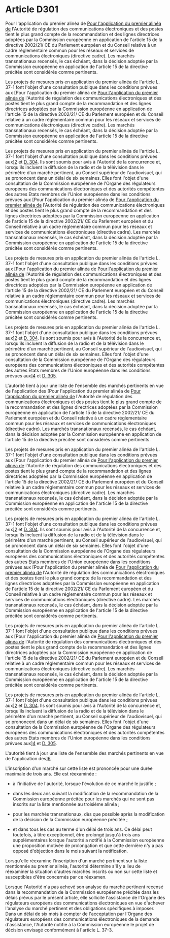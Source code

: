# Article D301

Pour l'application du premier alinéa de [Pour l'application du premier alinéa de][1] l'Autorité de régulation des communications électroniques et des postes tient le plus grand compte de la recommandation et des lignes directrices adoptées par la Commission européenne en application de l'article 15 de la directive 2002/21/ CE du Parlement européen et du Conseil relative à un cadre réglementaire commun pour les réseaux et services de communications électroniques (directive cadre). Les marchés transnationaux recensés, le cas échéant, dans la décision adoptée par la Commission européenne en application de l'article 15 de la directive précitée sont considérés comme pertinents. 

Les projets de mesures pris en application du premier alinéa de l'article L. 37-1 font l'objet d'une consultation publique dans les conditions prévues aux [Pour l'application du premier alinéa de [Pour l'application du premier alinéa de][1] l'Autorité de régulation des communications électroniques et des postes tient le plus grand compte de la recommandation et des lignes directrices adoptées par la Commission européenne en application de l'article 15 de la directive 2002/21/ CE du Parlement européen et du Conseil relative à un cadre réglementaire commun pour les réseaux et services de communications électroniques (directive cadre). Les marchés transnationaux recensés, le cas échéant, dans la décision adoptée par la Commission européenne en application de l'article 15 de la directive précitée sont considérés comme pertinents. 

Les projets de mesures pris en application du premier alinéa de l'article L. 37-1 font l'objet d'une consultation publique dans les conditions prévues aux][2] et [D. 304][3]. Ils sont soumis pour avis à l'Autorité de la concurrence et, lorsqu'ils incluent la diffusion de la radio et de la télévision dans le périmètre d'un marché pertinent, au Conseil supérieur de l'audiovisuel, qui se prononcent dans un délai de six semaines. Elles font l'objet d'une consultation de la Commission européenne de l'Organe des régulateurs européens des communications électroniques et des autorités compétentes des autres Etats membres de l'Union européenne dans les conditions prévues aux [Pour l'application du premier alinéa de [Pour l'application du premier alinéa de][1] l'Autorité de régulation des communications électroniques et des postes tient le plus grand compte de la recommandation et des lignes directrices adoptées par la Commission européenne en application de l'article 15 de la directive 2002/21/ CE du Parlement européen et du Conseil relative à un cadre réglementaire commun pour les réseaux et services de communications électroniques (directive cadre). Les marchés transnationaux recensés, le cas échéant, dans la décision adoptée par la Commission européenne en application de l'article 15 de la directive précitée sont considérés comme pertinents. 

Les projets de mesures pris en application du premier alinéa de l'article L. 37-1 font l'objet d'une consultation publique dans les conditions prévues aux [Pour l'application du premier alinéa de [Pour l'application du premier alinéa de][1] l'Autorité de régulation des communications électroniques et des postes tient le plus grand compte de la recommandation et des lignes directrices adoptées par la Commission européenne en application de l'article 15 de la directive 2002/21/ CE du Parlement européen et du Conseil relative à un cadre réglementaire commun pour les réseaux et services de communications électroniques (directive cadre). Les marchés transnationaux recensés, le cas échéant, dans la décision adoptée par la Commission européenne en application de l'article 15 de la directive précitée sont considérés comme pertinents. 

Les projets de mesures pris en application du premier alinéa de l'article L. 37-1 font l'objet d'une consultation publique dans les conditions prévues aux][2] et [D. 304][3]. Ils sont soumis pour avis à l'Autorité de la concurrence et, lorsqu'ils incluent la diffusion de la radio et de la télévision dans le périmètre d'un marché pertinent, au Conseil supérieur de l'audiovisuel, qui se prononcent dans un délai de six semaines. Elles font l'objet d'une consultation de la Commission européenne de l'Organe des régulateurs européens des communications électroniques et des autorités compétentes des autres Etats membres de l'Union européenne dans les conditions prévues aux][4] et [D. 305][5]. 

L'autorité tient à jour une liste de l'ensemble des marchés pertinents en vue de l'application des [Pour l'application du premier alinéa de [Pour l'application du premier alinéa de][1] l'Autorité de régulation des communications électroniques et des postes tient le plus grand compte de la recommandation et des lignes directrices adoptées par la Commission européenne en application de l'article 15 de la directive 2002/21/ CE du Parlement européen et du Conseil relative à un cadre réglementaire commun pour les réseaux et services de communications électroniques (directive cadre). Les marchés transnationaux recensés, le cas échéant, dans la décision adoptée par la Commission européenne en application de l'article 15 de la directive précitée sont considérés comme pertinents. 

Les projets de mesures pris en application du premier alinéa de l'article L. 37-1 font l'objet d'une consultation publique dans les conditions prévues aux [Pour l'application du premier alinéa de [Pour l'application du premier alinéa de][1] l'Autorité de régulation des communications électroniques et des postes tient le plus grand compte de la recommandation et des lignes directrices adoptées par la Commission européenne en application de l'article 15 de la directive 2002/21/ CE du Parlement européen et du Conseil relative à un cadre réglementaire commun pour les réseaux et services de communications électroniques (directive cadre). Les marchés transnationaux recensés, le cas échéant, dans la décision adoptée par la Commission européenne en application de l'article 15 de la directive précitée sont considérés comme pertinents. 

Les projets de mesures pris en application du premier alinéa de l'article L. 37-1 font l'objet d'une consultation publique dans les conditions prévues aux][2] et [D. 304][3]. Ils sont soumis pour avis à l'Autorité de la concurrence et, lorsqu'ils incluent la diffusion de la radio et de la télévision dans le périmètre d'un marché pertinent, au Conseil supérieur de l'audiovisuel, qui se prononcent dans un délai de six semaines. Elles font l'objet d'une consultation de la Commission européenne de l'Organe des régulateurs européens des communications électroniques et des autorités compétentes des autres Etats membres de l'Union européenne dans les conditions prévues aux [Pour l'application du premier alinéa de [Pour l'application du premier alinéa de][1] l'Autorité de régulation des communications électroniques et des postes tient le plus grand compte de la recommandation et des lignes directrices adoptées par la Commission européenne en application de l'article 15 de la directive 2002/21/ CE du Parlement européen et du Conseil relative à un cadre réglementaire commun pour les réseaux et services de communications électroniques (directive cadre). Les marchés transnationaux recensés, le cas échéant, dans la décision adoptée par la Commission européenne en application de l'article 15 de la directive précitée sont considérés comme pertinents. 

Les projets de mesures pris en application du premier alinéa de l'article L. 37-1 font l'objet d'une consultation publique dans les conditions prévues aux [Pour l'application du premier alinéa de [Pour l'application du premier alinéa de][1] l'Autorité de régulation des communications électroniques et des postes tient le plus grand compte de la recommandation et des lignes directrices adoptées par la Commission européenne en application de l'article 15 de la directive 2002/21/ CE du Parlement européen et du Conseil relative à un cadre réglementaire commun pour les réseaux et services de communications électroniques (directive cadre). Les marchés transnationaux recensés, le cas échéant, dans la décision adoptée par la Commission européenne en application de l'article 15 de la directive précitée sont considérés comme pertinents. 

Les projets de mesures pris en application du premier alinéa de l'article L. 37-1 font l'objet d'une consultation publique dans les conditions prévues aux][2] et [D. 304][3]. Ils sont soumis pour avis à l'Autorité de la concurrence et, lorsqu'ils incluent la diffusion de la radio et de la télévision dans le périmètre d'un marché pertinent, au Conseil supérieur de l'audiovisuel, qui se prononcent dans un délai de six semaines. Elles font l'objet d'une consultation de la Commission européenne de l'Organe des régulateurs européens des communications électroniques et des autorités compétentes des autres Etats membres de l'Union européenne dans les conditions prévues aux][4] et [D. 305][5]. 

L'autorité tient à jour une liste de l'ensemble des marchés pertinents en vue de l'application des][6] 

L'inscription d'un marché sur cette liste est prononcée pour une durée maximale de trois ans. Elle est réexaminée :

- à l'initiative de l'autorité, lorsque l'évolution de ce marché le justifie ;

- dans les deux ans suivant la modification de la recommandation de la Commission européenne précitée pour les marchés qui ne sont pas inscrits sur la liste mentionnée au troisième alinéa ;

- pour les marchés transnationaux, dès que possible après la modification de la décision de la Commission européenne précitée ;

- et dans tous les cas au terme d'un délai de trois ans. Ce délai peut toutefois, à titre exceptionnel, être prolongé jusqu'à trois ans supplémentaires lorsque l'autorité a notifié à la Commission européenne une proposition motivée de prolongation et que cette dernière n'y a pas opposé d'objection dans le mois suivant la notification. 

Lorsqu'elle réexamine l'inscription d'un marché pertinent sur la liste mentionnée au premier alinéa, l'autorité détermine s'il y a lieu de réexaminer la situation d'autres marchés inscrits ou non sur cette liste et susceptibles d'être concernés par ce réexamen. 

Lorsque l'Autorité n'a pas achevé son analyse du marché pertinent recensé dans la recommandation de la Commission européenne précitée dans les délais prévus par le présent article, elle sollicite l'assistance de l'Organe des régulateurs européens des communications électroniques en vue d'achever l'analyse du marché pertinent et des obligations spécifiques à imposer. Dans un délai de six mois à compter de l'acceptation par l'Organe des régulateurs européens des communications électroniques de la demande d'assistance, l'Autorité notifie à la Commission européenne le projet de décision envisagé conformément à l'article L. 37-3.

 [1]: /affichCodeArticle.do?cidTexte=LEGITEXT000006070987&idArticle=LEGIARTI000006465917&dateTexte=&categorieLien=cid
 [2]: /affichCodeArticle.do?cidTexte=LEGITEXT000006070987&idArticle=LEGIARTI000006465720&dateTexte=&categorieLien=cid
 [3]: /affichCodeArticle.do?cidTexte=LEGITEXT000006070987&idArticle=LEGIARTI000006464493&dateTexte=&categorieLien=cid
 [4]: /affichCodeArticle.do?cidTexte=LEGITEXT000006070987&idArticle=LEGIARTI000006465921&dateTexte=&categorieLien=cid
 [5]: /affichCodeArticle.do?cidTexte=LEGITEXT000006070987&idArticle=LEGIARTI000006464497&dateTexte=&categorieLien=cid
 [6]: /affichCodeArticle.do?cidTexte=LEGITEXT000006070987&idArticle=LEGIARTI000006465428&dateTexte=&categorieLien=cid